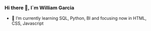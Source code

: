 ### Hi there 👋, I`m William Garcia


- 🌱 I’m currently learning SQL, Python, BI and focusing now in HTML, CSS, Javascript
